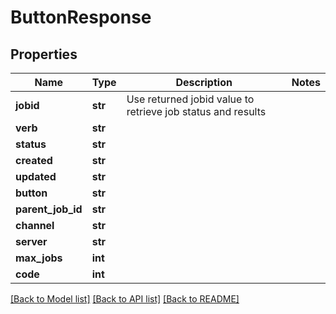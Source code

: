 # ButtonResponse


## Properties
Name | Type | Description | Notes
------------ | ------------- | ------------- | -------------
**jobid** | **str** | Use returned jobid value to retrieve job status and results | 
**verb** | **str** |  | 
**status** | **str** |  | 
**created** | **str** |  | 
**updated** | **str** |  | 
**button** | **str** |  | 
**parent_job_id** | **str** |  | 
**channel** | **str** |  | 
**server** | **str** |  | 
**max_jobs** | **int** |  | 
**code** | **int** |  | 

[[Back to Model list]](../README.md#documentation-for-models) [[Back to API list]](../README.md#documentation-for-api-endpoints) [[Back to README]](../README.md)



